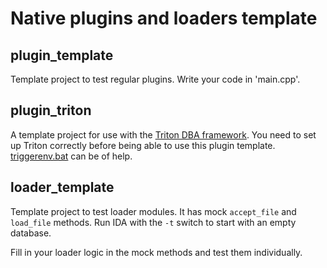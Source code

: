 # Native plugins and loaders template

## plugin_template

Template project to test regular plugins. Write your code in 'main.cpp'.

## plugin_triton

A template project for use with the [Triton DBA framework](https://github.com/jonathansalwan/Triton).
You need to set up Triton correctly before being able to use this plugin template. [triggerenv.bat](https://github.com/0xeb/useful-scripts/blob/master/tritonenv/README.md) can be of help.

## loader_template

Template project to test loader modules. It has mock `accept_file` and `load_file` methods.
Run IDA with the `-t` switch to start with an empty database.

Fill in your loader logic in the mock methods and test them individually.